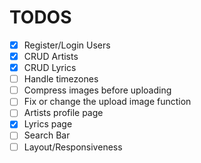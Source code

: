 # TODOS

- [x] Register/Login Users
- [x] CRUD Artists
- [x] CRUD Lyrics
- [ ] Handle timezones
- [ ] Compress images before uploading
- [ ] Fix or change the upload image function
- [ ] Artists profile page
- [x] Lyrics page
- [ ] Search Bar
- [ ] Layout/Responsiveness

